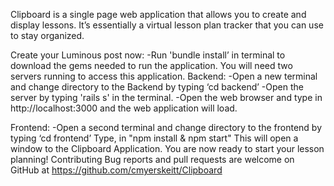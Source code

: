 Clipboard is a single page web application that allows you to create and display lessons. It’s essentially a virtual lesson plan tracker that you can use to stay organized.

Create your Luminous post now: -Run 'bundle install’ in terminal to download the gems needed to run the application. You will need two servers running to access this application. Backend: -Open a new terminal and change directory to the Backend by typing ‘cd backend’ -Open the server by typing 'rails s' in the terminal. -Open the web browser and type in http://localhost:3000 and the web application will load.

Frontend: -Open a second terminal and change directory to the frontend by typing ‘cd frontend’ Type, in "npm install & npm start" This will open a window to the Clipboard Application. You are now ready to start your lesson planning! Contributing Bug reports and pull requests are welcome on GitHub at https://github.com/cmyerskeitt/Clipboard